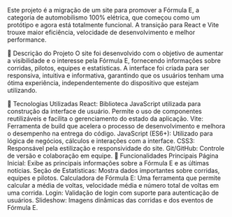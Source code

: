 Este projeto é a migração de um site para promover a Fórmula E, a categoria de automobilismo 100% elétrica, que começou como um protótipo e agora está totalmente funcional. A transição para React e Vite trouxe maior eficiência, velocidade de desenvolvimento e melhor performance.

📄 Descrição do Projeto
O site foi desenvolvido com o objetivo de aumentar a visibilidade e o interesse pela Fórmula E, fornecendo informações sobre corridas, pilotos, equipes e estatísticas. A interface foi criada para ser responsiva, intuitiva e informativa, garantindo que os usuários tenham uma ótima experiência, independentemente do dispositivo que estejam utilizando.

🔧 Tecnologias Utilizadas
React: Biblioteca JavaScript utilizada para construção da interface de usuário. Permite o uso de componentes reutilizáveis e facilita o gerenciamento do estado da aplicação.
Vite: Ferramenta de build que acelera o processo de desenvolvimento e melhora o desempenho na entrega do código.
JavaScript (ES6+): Utilizado para lógica de negócios, cálculos e interações com a interface.
CSS3: Responsável pela estilização e responsividade do site.
Git/GitHub: Controle de versão e colaboração em equipe.
🏁 Funcionalidades Principais
Página Inicial: Exibe as principais informações sobre a Fórmula E e as últimas notícias.
Seção de Estatísticas: Mostra dados importantes sobre corridas, equipes e pilotos.
Calculadora de Fórmula E: Uma ferramenta que permite calcular a média de voltas, velocidade média e número total de voltas em uma corrida.
Login: Validação de login com suporte para autenticação de usuários.
Slideshow: Imagens dinâmicas das corridas e dos eventos de Fórmula E.